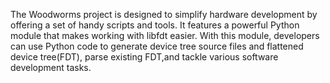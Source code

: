 The Woodworms project is designed to simplify hardware development by offering a set of handy scripts and tools. It features a powerful Python module that makes working with libfdt easier.
With this module, developers can use Python code to generate device tree source files and flattened device tree(FDT), parse existing FDT,and tackle various software development tasks.
